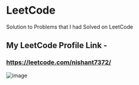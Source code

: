 # LeetCode
Solution to Problems that I had Solved on LeetCode
## My LeetCode Profile Link - 
### https://leetcode.com/nishant7372/

![image](https://user-images.githubusercontent.com/91368799/192158124-0ceeaa76-611f-43e1-a604-3f8022580b6d.png)

